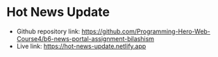 # Hot News Update

- Github repository link: https://github.com/Programming-Hero-Web-Course4/b6-news-portal-assignment-bilashism 
- Live link: https://hot-news-update.netlify.app 